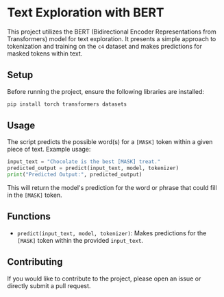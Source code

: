 # Text Exploration with BERT

This project utilizes the BERT (Bidirectional Encoder Representations from Transformers) model for text exploration. It presents a simple approach to tokenization and training on the `c4` dataset and makes predictions for masked tokens within text.

## Setup

Before running the project, ensure the following libraries are installed:

```bash
pip install torch transformers datasets
```

## Usage

The script predicts the possible word(s) for a `[MASK]` token within a given piece of text. Example usage:

```python
input_text = "Chocolate is the best [MASK] treat."
predicted_output = predict(input_text, model, tokenizer)
print("Predicted Output:", predicted_output)
```

This will return the model's prediction for the word or phrase that could fill in the `[MASK]` token.

## Functions

- `predict(input_text, model, tokenizer)`: Makes predictions for the `[MASK]` token within the provided `input_text`.

## Contributing

If you would like to contribute to the project, please open an issue or directly submit a pull request.

